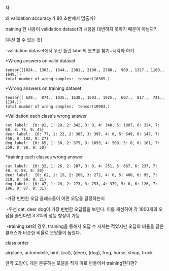 자. 

왜 validation accuracy가 80 초반에서 멈출까?

training 한 내용이 validation dataset의 내용을 대변하지 못하기 때문이 아닐까?



[우선 할 수 있는 것]

-validation dataset에서 우선 틀린 label의 분포를 찾기+시각화 하기


*Wrong answers on valid dataset

```
tensor([1024., 1303., 1644., 2381., 2180., 2788.,  909., 1327., 1100., 1649.])
total number of wrong samples:  tensor(16305.)
```

*Wrong answers on training dataset

```
tensor([ 629.,  874., 1035., 1638., 1503., 1925.,  607.,  817.,  741., 1134.])
total number of wrong samples:  tensor(10903.)
```

*Validation each class's wrong answer

```
cat label:  {0: 82, 1: 28, 2: 342, 3: 0, 4: 348, 5: 1007, 6: 324, 7: 88, 8: 78, 9: 45}
deer label:  {0: 77, 1: 22, 2: 385, 3: 397, 4: 0, 5: 549, 6: 147, 7: 456, 8: 102, 9: 27}
dog label:  {0: 65, 1: 50, 2: 375, 3: 1093, 4: 569, 5: 0, 6: 161, 7: 359, 8: 98, 9: 50}
```

*training each classes wrong answer

```
cat label:  {0: 32, 1: 26, 2: 287, 3: 0, 4: 251, 5: 667, 6: 237, 7: 48, 8: 58, 9: 20}
deer label:  {0: 62, 1: 15, 2: 269, 3: 272, 4: 0, 5: 400, 6: 95, 7: 319, 8: 69, 9: 21}
dog label:  {0: 47, 1: 26, 2: 273, 3: 753, 4: 379, 5: 0, 6: 126, 7: 196, 8: 87, 9: 31}
```



-가장 빈번한 오답 클래스들이 어떤 오답을 결정하는지

​	-우선 cat, deer dog이 가장 빈번한 오답률을 보인다. 이를 개선하여 각 1000개의 오답을 줄인다면 3.3%의 성능 향상이 가능

​	-training set의 경우, training을 통해서 오답 수 자체는 적었지만 오답의 비율을 같은 클래스가 비슷한 비율로 오답률이 높았다. 



class order

airplane, automobile, bird, (cat), (deer), (dog), frog, horse, shiup, truck



만약 고양이, 개만 분류하는 모델을 작게 따로 만들어서 training한다면?